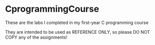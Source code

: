 # CprogrammingCourse
These are the labs I completed in my first-year C programming course

They are intended to be used as REFERENCE ONLY, so please DO NOT COPY any of the assignments!
